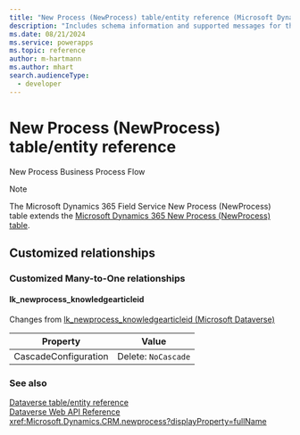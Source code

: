 ```yaml
---
title: "New Process (NewProcess) table/entity reference (Microsoft Dynamics 365 Field Service)"
description: "Includes schema information and supported messages for the New Process (NewProcess) table/entity with Microsoft Dynamics 365 Field Service."
ms.date: 08/21/2024
ms.service: powerapps
ms.topic: reference
author: m-hartmann
ms.author: mhart
search.audienceType: 
  - developer
---
```


# New Process (NewProcess) table/entity reference

New Process Business Process Flow

> [!NOTE]
> The Microsoft Dynamics 365 Field Service New Process (NewProcess) table extends the [Microsoft Dynamics 365 New Process (NewProcess) table](/dynamics365/developer/entities/newprocess).




## Customized relationships

### Customized Many-to-One relationships

#### <a name="BKMK_lk_newprocess_knowledgearticleid"></a> lk_newprocess_knowledgearticleid

Changes from [lk_newprocess_knowledgearticleid (Microsoft Dataverse)](/power-apps/developer/data-platform/reference/entities/newprocess#BKMK_lk_newprocess_knowledgearticleid)

|Property|Value|
|---|---|
|CascadeConfiguration|Delete: `NoCascade`|


### See also

[Dataverse table/entity reference](../about-entity-reference.md)  
[Dataverse Web API Reference](/power-apps/developer/data-platform/webapi/reference/about)   
<xref:Microsoft.Dynamics.CRM.newprocess?displayProperty=fullName>
